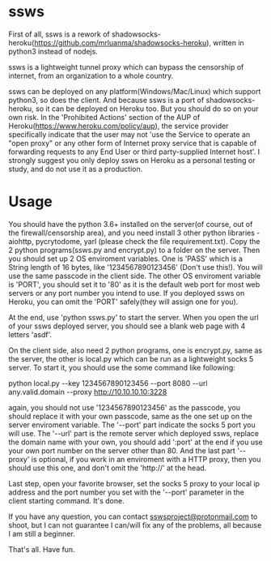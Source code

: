 # ssws

First of all, ssws is a rework of shadowsocks-heroku(https://github.com/mrluanma/shadowsocks-heroku), written in python3 instead of nodejs.

ssws is a lightweight tunnel proxy which can bypass the censorship of internet, from an organization to a whole country.

ssws can be deployed on any platform(Windows/Mac/Linux) which support python3, so does the client. And because ssws is a port of shadowsocks-heroku, so it can be deployed on Heroku too. But you should do so on your own risk. In the 'Prohibited Actions' section of the AUP of Heroku(https://www.heroku.com/policy/aup), the service provider specifically indicate that the user may not 'use the Service to operate an "open proxy" or any other form of Internet proxy service that is capable of forwarding requests to any End User or third party-supplied Internet host'. I strongly suggest you only deploy ssws on Heroku as a personal testing or study, and do not use it as a production.

# Usage

You should have the python 3.6+ installed on the server(of course, out of the firewall/censorship area), and you need install 3 other python libraries - aiohttp, pycrytodome, yarl (please check the file requirement.txt). Copy the 2 python programs(ssws.py and encrypt.py) to a folder on the server. Then you should set up 2 OS enviroment variables. One is 'PASS' which is a String length of 16 bytes, like '1234567890123456' (Don't use this!). You will use the same passcode in the client side. The other OS enviroment variable is 'PORT', you should set it to '80' as it is the default web port for most web servers or any port number you intend to use. If you deployed ssws on Heroku, you can omit the 'PORT' safely(they will assign one for you).

At the end, use 'python ssws.py' to start the server. When you open the url of your ssws deployed server, you should see a blank web page with 4 letters 'asdf'.

On the client side, also need 2 python programs, one is encrypt.py, same as the server, the other is local.py which can be run as a lightweight socks 5 server. To start it, you should use the some command like following:

python local.py --key 1234567890123456 --port 8080 --url any.valid.domain --proxy http://10.10.10.10:3228

again, you should not use '1234567890123456' as the passcode, you should replace it with your own passcode, same as the one set up on the server enviroment variable. The '--port' part indicate the socks 5 port you will use. The '--url' part is the remote server which deployed ssws, replace the domain name with your own, you should add ':port' at the end if you use your own port number on the server other than 80. And the last part '--proxy' is optional, if you work in an enviroment with a HTTP proxy, then you should use this one, and don't omit the 'http://' at the head.

Last step, open your favorite browser, set the socks 5 proxy to your local ip address and the port number you set with the '--port' parameter in the client starting command. It's done.

If you have any question, you can contact sswsproject@protonmail.com to shoot, but I can not guarantee I can/will fix any of the problems, all because I am still a beginner. 

That's all. Have fun. 
